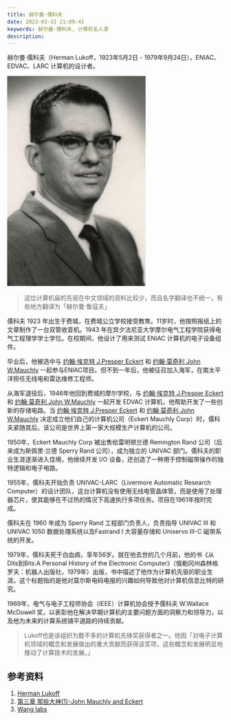 ```yaml
---
title: 赫尔曼·儒科夫
date: 2023-03-31 21:09:41
keywords: 赫尔曼·儒科夫, 计算机名人录 
description: 
---
```


赫尔曼·儒科夫（Herman Lukoff，1923年5月2日 - 1979年9月24日），ENIAC、EDVAC、LARC 计算机的设计者。

![image-20230331215718650](20230331-herman-lukoff/image-20230331215718650.png)

> 这位计算机届的先驱在中文领域的资料比较少，而且名字翻译也不统一，有些地方翻译为「赫尔曼·鲁寇夫」

儒科夫 1923 年出生于费城，在费城公立学校接受教育。11岁时，他按照报纸上的文章制作了一台双管收音机。1943 年在宾夕法尼亚大学摩尔电气工程学院获得电气工程理学学士学位。在校期间，他设计了用来测试 ENIAC 计算机的电子设备组件。

毕业后，他被选中与 [约翰·埃克特 J.Presper Eckert](http://edulinks.cn/2021/03/12/20210314-john-eckert/)  和 [约翰·莫奇利 John W.Mauchly](http://edulinks.cn/2021/03/21/20210321-john-mauchly/) 一起参与ENIAC项目。但不到一年后，他被征召加入海军，在南太平洋担任无线电和雷达维修工程师。

从海军退役后，1946年他回到费城的摩尔学校，与 [约翰·埃克特 J.Presper Eckert](http://edulinks.cn/2021/03/12/20210314-john-eckert/)  和 [约翰·莫奇利 John W.Mauchly](http://edulinks.cn/2021/03/21/20210321-john-mauchly/) 一起开发 EDVAC 计算机，他帮助开发了一些创新的存储电路。当 [约翰·埃克特 J.Presper Eckert](http://edulinks.cn/2021/03/12/20210314-john-eckert/)  和 [约翰·莫奇利 John W.Mauchly](http://edulinks.cn/2021/03/21/20210321-john-mauchly/) 决定成立他们自己的计算机公司（Eckert Mauchly Corp）时，儒科夫紧随其后。该公司是世界上第一家大规模生产计算机的公司。

1950年，Eckert Mauchly Corp 被出售给雷明顿兰德 Remington Rand 公司（后来成为斯佩里·兰德 Sperry Rand 公司），成为独立的 UNIVAC 部门。儒科夫的职业生涯逐渐进入佳境，他继续开发 I/O 设备，还创造了一种用于控制磁带操作的独特逻辑和电子电路。

1955年，儒科夫开始负责 UNIVAC-LARC（Livermore Automatic Research Computer）的设计团队，这台计算机没有使用无线电管晶体管，而是使用了处理器芯片，使其能够在不过热的情况下高速执行多项任务。项目在1961年按时完成。

儒科夫在 1960 年成为 Sperry Rand 工程部门负责人，负责指导 UNIVAC III 和 UNIVAC 1050 数据处理系统以及Fastrand I 大容量存储和 Uniservo III-C 磁带系统的开发。

1979年，儒科夫死于白血病，享年56岁。就在他去世的几个月前，他的书《从Dits到Bits:A Personal History of the Electronic Computer》（俄勒冈州森林格罗夫：机器人出版社，1979年）出版，书中描述了他作为计算机先驱的职业生涯。这个标题指的是他对莫尔斯电码电报的兴趣如何导致他对计算机信息比特的研究。

1969年，电气与电子工程师协会（IEEE）计算机协会授予儒科夫 W.Wallace McDowell 奖，以表彰他在解决早期计算机的主要问题方面的洞察力和领导力，以及他为未来的计算系统铺平道路的持续贡献。

> Lukoff也是该组织为数不多的计算机先锋奖获得者之一。他因「对电子计算机领域的概念和发展做出的重大贡献而获得该奖项，这些概念和发展明显地推动了计算技术的发展。」

## 参考资料

1. [Herman Lukoff](https://www.computer.org/profiles/herman-lukoff)
2. [第三章 那些大神(1)-John Mauchly and Eckert](https://www.jianshu.com/p/0c182f2f98bc)
3. [Wang labs](https://www.company-histories.com/WANG-LABORATORIES-INC-Company-History.html)

